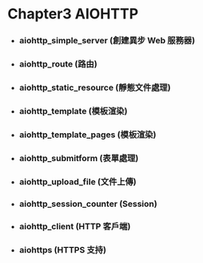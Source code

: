 Chapter3 AIOHTTP
=====
* ### aiohttp_simple_server (創建異步 Web 服務器)
* ### aiohttp_route (路由)
* ### aiohttp_static_resource (靜態文件處理)
* ### aiohttp_template (模板渲染)
* ### aiohttp_template_pages (模板渲染)
* ### aiohttp_submitform (表單處理)
* ### aiohttp_upload_file (文件上傳)
* ### aiohttp_session_counter (Session)
* ### aiohttp_client (HTTP 客戶端)
* ### aiohttps (HTTPS 支持)
<br />
